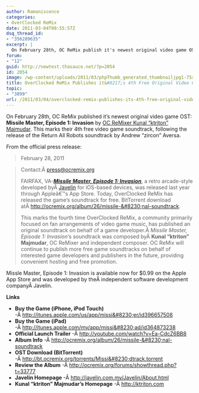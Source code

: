 ```yaml
---
author: Ramaniscence
categories:
- OverClocked ReMix
date: 2011-03-04T00:55:57Z
dsq_thread_id:
- "356289635"
excerpt: |
  On February 28th, OC ReMix publish it's newest original video game OST: Missile Master, Episode 1: Invasion by OC ReMixer Kunal "ktriton" Majmudar. This mark's their 4th free video game soundtrack, following the release of the Return All Robots soundtrack by Andrew "zircon" Aversa.
forum:
- "12"
guid: http://newtest.thasauce.net/?p=2054
id: 2054
image: /wp-content/uploads/2011/03/phpThumb_generated_thumbnailjpg1-75x75.jpg
title: OverClocked ReMix Publishes it&#8217;s 4th Free Original Video Game Soundtrack
topic:
- "3899"
url: /2011/03/04/overclocked-remix-publishes-its-4th-free-original-video-game-soundtrack/
---
```


On February 28th, OC ReMix published it&#8217;s newest original video game OST: **Missile Master, Episode 1: Invasion** by [OC ReMixer Kunal &#8220;ktriton&#8221; Majmudar](http://ocremix.org/artist/4664/ktriton). This marks their 4th free video game soundtrack, following the release of the Return All Robots soundtrack by Andrew &#8220;zircon&#8221; Aversa.

From the official press release:

> February 28, 2011
  
> Contact:Â <press@ocremix.org>
> 
> FAIRFAX, VA-**_<a href="http://javelin.com.my/Javelin/Missile_M/Missile_M.html" target="_blank">Missile Master, Episode 1: Invasion</a>_**, a retro arcade-style developed byÂ <a href="http://javelin.com.my/Javelin/About.html" target="_blank">Javelin</a> for iOS-based devices, was released last year through Appleâ€™s App Store. Today, OverClocked ReMix has released the game&#8217;s soundtrack for free. BitTorrent download atÂ <a href="http://ocremix.org/album/26/missile-master-episode-1-invasion-original-soundtrack" target="_blank">http://ocremix.org/album/26/missile-&#8230;nal-soundtrack</a>.
> 
> This marks the fourth time OverClocked ReMix, a community primarily focused on fan arrangements of video game music, has published an original soundtrack on behalf of a game developer.Â _Missile Master, Episode 1: Invasion_&#8216;s soundtrack was composed byÂ **Kunal &#8220;ktriton&#8221; Majmudar**, OC ReMixer and independent composer. OC ReMix will continue to publish more free game soundtracks on behalf of interested game developers and publishers in the future, providing convenient hosting and free promotion.

Missle Master, Episode 1: Invasion is available now for $0.99 on the Apple App Store and was developed by theÂ independent software development companyÂ Javelin.

**Links**

  * **Buy the Game (iPhone, iPod Touch)** -Â <a href="http://itunes.apple.com/us/app/missile-master/id396657508" target="_blank">http://itunes.apple.com/us/app/missi&#8230;er/id396657508</a>
  * **Buy the Game (iPad)** -Â <a href="http://itunes.apple.com/my/app/missile-master-for-ipad/id364873238" target="_blank">http://itunes.apple.com/my/app/missi&#8230;ad/id364873238</a>
  * **Official Launch Trailer** -Â <a href="http://youtube.com/watch?v=Ea-CdcZ6BB8" target="_blank">http://youtube.com/watch?v=Ea-CdcZ6BB8</a>
  * **Album Info** -Â <a href="http://ocremix.org/album/26/missile-master-episode-1-invasion-original-soundtrack" target="_blank">http://ocremix.org/album/26/missile-&#8230;nal-soundtrack</a>
  * **OST Download (BitTorrent)** -Â <a href="http://bt.ocremix.org/torrents/Missile_Master_Episode_1_-_Invasion_Original_Soundtrack.torrent" target="_blank">http://bt.ocremix.org/torrents/Missi&#8230;dtrack.torrent</a>
  * **Review the Album** -Â <a href="http://ocremix.org/forums/showthread.php?t=33777" target="_blank">http://ocremix.org/forums/showthread.php?t=33777</a>
  * **Javelin Homepage** -Â <a href="http://javelin.com.my/Javelin/About.html" target="_blank">http://javelin.com.my/Javelin/About.html</a>
  * **Kunal &#8220;ktriton&#8221; Majmudar&#8217;s Homepage** -Â <a href="http://ktriton.com/" target="_blank">http://ktriton.com</a>

&nbsp;